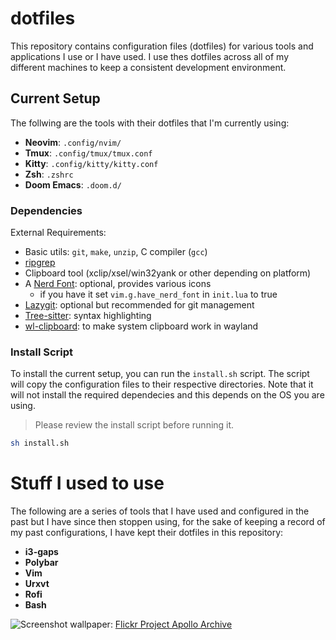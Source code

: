 # dotfiles

This repository contains configuration files (dotfiles) for various tools and
applications I use or I have used. I use thes dotfiles across all of my
different machines to keep a consistent development environment.

## Current Setup

The follwing are the tools with their dotfiles that I'm currently using:
- **Neovim**: `.config/nvim/`
- **Tmux**: `.config/tmux/tmux.conf`
- **Kitty**: `.config/kitty/kitty.conf`
- **Zsh**: `.zshrc`
- **Doom Emacs**: `.doom.d/`

### Dependencies
External Requirements:
- Basic utils: `git`, `make`, `unzip`, C compiler (`gcc`)
- [ripgrep](https://github.com/BurntSushi/ripgrep#installation)
- Clipboard tool (xclip/xsel/win32yank or other depending on platform)
- A [Nerd Font](https://www.nerdfonts.com/): optional, provides various icons
  - if you have it set `vim.g.have_nerd_font` in `init.lua` to true
- [Lazygit](https://github.com/jesseduffield/lazygit/tree/master): optional but
recommended for git management
- [Tree-sitter](https://tree-sitter.github.io/tree-sitter/): syntax highlighting
- [wl-clipboard](https://archlinux.org/packages/?name=wl-clipboard): to make
system clipboard work in wayland

### Install Script
To install the current setup, you can run the `install.sh` script. The script
will copy the configuration files to their respective directories. Note that it
will not install the required dependecies and this depends on the OS you are
using.

> Please review the install script before running it.
```sh
sh install.sh
```


# Stuff I used to use

The following are a series of tools that I have used and configured in the past
but I have since then stoppen using, for the sake of keeping a record of my
past configurations, I have kept their dotfiles in this repository:
- **i3-gaps**
- **Polybar**
- **Vim**
- **Urxvt**
- **Rofi**
- **Bash**

![Screenshot](screenshot.png)
wallpaper: [Flickr Project Apollo
Archive](https://www.flickr.com/photos/projectapolloarchive/21472225870/in/album-72157658601662068/)
